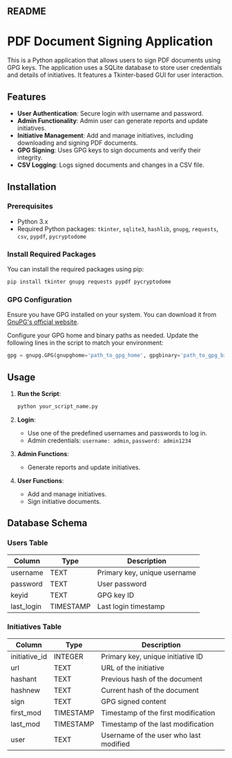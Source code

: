## README

# PDF Document Signing Application

This is a Python application that allows users to sign PDF documents using GPG keys. The application uses a SQLite database to store user credentials and details of initiatives. It features a Tkinter-based GUI for user interaction.

## Features

- **User Authentication**: Secure login with username and password.
- **Admin Functionality**: Admin user can generate reports and update initiatives.
- **Initiative Management**: Add and manage initiatives, including downloading and signing PDF documents.
- **GPG Signing**: Uses GPG keys to sign documents and verify their integrity.
- **CSV Logging**: Logs signed documents and changes in a CSV file.

## Installation

### Prerequisites

- Python 3.x
- Required Python packages: `tkinter`, `sqlite3`, `hashlib`, `gnupg`, `requests`, `csv`, `pypdf`, `pycryptodome`

### Install Required Packages

You can install the required packages using pip:

```bash
pip install tkinter gnupg requests pypdf pycryptodome
```

### GPG Configuration

Ensure you have GPG installed on your system. You can download it from [GnuPG's official website](https://gnupg.org/download/index.html).

Configure your GPG home and binary paths as needed. Update the following lines in the script to match your environment:

```python
gpg = gnupg.GPG(gnupghome='path_to_gpg_home', gpgbinary='path_to_gpg_binary')
```

## Usage

1. **Run the Script**:
   ```bash
   python your_script_name.py
   ```

2. **Login**:
   - Use one of the predefined usernames and passwords to log in. 
   - Admin credentials: `username: admin`, `password: admin1234`

3. **Admin Functions**:
   - Generate reports and update initiatives.

4. **User Functions**:
   - Add and manage initiatives.
   - Sign initiative documents.

## Database Schema

### Users Table

| Column     | Type    | Description                   |
|------------|---------|-------------------------------|
| username   | TEXT    | Primary key, unique username  |
| password   | TEXT    | User password                 |
| keyid      | TEXT    | GPG key ID                    |
| last_login | TIMESTAMP | Last login timestamp          |

### Initiatives Table

| Column        | Type      | Description                             |
|---------------|-----------|-----------------------------------------|
| initiative_id | INTEGER   | Primary key, unique initiative ID       |
| url           | TEXT      | URL of the initiative                   |
| hashant       | TEXT      | Previous hash of the document           |
| hashnew       | TEXT      | Current hash of the document            |
| sign          | TEXT      | GPG signed content                      |
| first_mod     | TIMESTAMP | Timestamp of the first modification     |
| last_mod      | TIMESTAMP | Timestamp of the last modification      |
| user          | TEXT      | Username of the user who last modified  |

